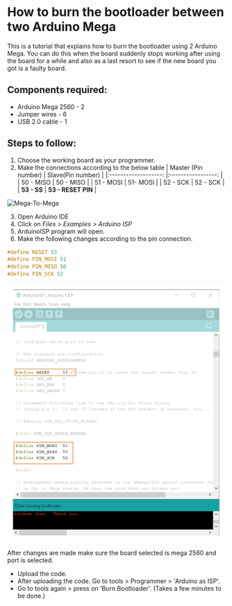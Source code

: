 # How to burn the bootloader between two Arduino Mega

This is a tutorial that explains how to burn the bootloader using 2 Arduino Mega. You can do this when the board suddenly stops working after using the board for a while and also as a last resort to see if the new board you got is a faulty board.

## Components required:

* Arduino Mega 2560 - 2 
* Jumper wires - 6
* USB 2.0 cable - 1
 
## Steps to follow:

1. Choose the working board as your programmer.
2. Make the connections according to the below table
| Master (Pin number) 	| Slave(Pin number) 	|
|:-------------------:	|:-----------------:	|
| 50 - MISO           	| 50 - MISO         	|
| 51 - MOSI           	| 51- MOSI          	|
| 52 - SCK            	| 52 - SCK          	|
| **53 - SS**          | **53 - RESET PIN** |

![Mega-To-Mega](/assets/img/BurnBootloaderBetweenTwoArduinoMega/2.png)

3. Open Arduino IDE
4. Click on *Files > Examples > Arduino ISP*
5. ArduinoISP program will open.
6. Make the following changes according to the pin connection.

```C++
#define RESET 53
#define PIN_MOSI 51
#define PIN_MISO 50
#define PIN_SCK 52
```
![code snipet](/assets/img/BurnBootloaderBetweenTwoArduinoMega/1.png)

After changes are made make sure the board selected is mega 2560 and port is selected.

* Upload the code.
* After uploading the code. Go to tools > Programmer > 'Arduino as ISP'.
* Go to tools again > press on 'Burn Bootloader'.  (Takes a few minutes to be done.)



